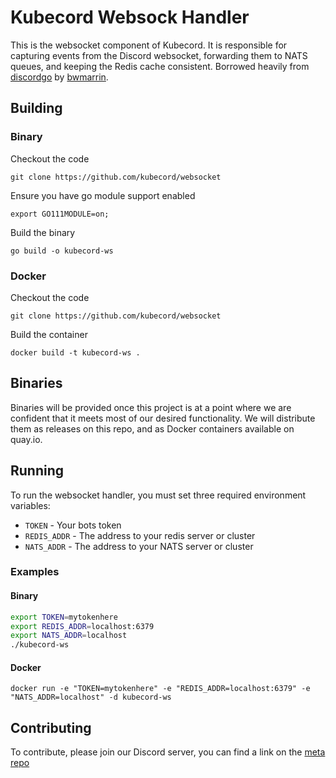 # Kubecord Websock Handler
This is the websocket component of Kubecord.  It is responsible for capturing events from the Discord websocket,
forwarding them to NATS queues, and keeping the Redis cache consistent.  Borrowed heavily from [discordgo](https://github.com/bwmarrin/discordgo)
by [bwmarrin](https://github.com/bwmarrin).

## Building

### Binary
Checkout the code
```
git clone https://github.com/kubecord/websocket
```

Ensure you have go module support enabled
```
export GO111MODULE=on;
```

Build the binary
```
go build -o kubecord-ws
```

### Docker

Checkout the code
```
git clone https://github.com/kubecord/websocket
```

Build the container
```
docker build -t kubecord-ws .
```

## Binaries
Binaries will be provided once this project is at a point where we are confident that it meets
most of our desired functionality.  We will distribute them as releases on this repo,
and as Docker containers available on quay.io.

## Running

To run the websocket handler, you must set three required environment variables:

- `TOKEN` - Your bots token
- `REDIS_ADDR` - The address to your redis server or cluster
- `NATS_ADDR` - The address to your NATS server or cluster

### Examples

#### Binary
```sh
export TOKEN=mytokenhere
export REDIS_ADDR=localhost:6379
export NATS_ADDR=localhost
./kubecord-ws
```

#### Docker
```
docker run -e "TOKEN=mytokenhere" -e "REDIS_ADDR=localhost:6379" -e "NATS_ADDR=localhost" -d kubecord-ws
```

## Contributing

To contribute, please join our Discord server, you can find a link on the
 [meta repo](https://github.com/kubecord/Kubecord)